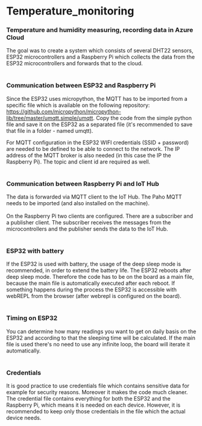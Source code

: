 # Temperature_monitoring
### Temperature and humidity measuring, recording data in Azure Cloud 

 The goal was to create a system which consists of several DHT22 sensors, ESP32 microcontrollers and a Raspberry Pi which collects the data from the ESP32 microcontrollers and forwards that to the cloud. 
</br></br>
### Communication between ESP32 and Raspberry Pi
Since the ESP32 uses micropython, the MQTT has to be imported from a specific file which is available on the following repository: https://github.com/micropython/micropython-lib/tree/master/umqtt.simple/umqtt. Copy the code from the simple python file and save it on the ESP32 as a separated file (it's recommended to save that file in a folder - named umqtt). 

For MQTT configuration in the ESP32 WIFI credentials (SSID + password) are needed to be defined to be able to connect to the network. The IP address of the MQTT broker is also needed (in this case the IP the Raspberry Pi). The topic and client id are required as well. 
</br></br>
### Communication between Raspberry Pi and IoT Hub
The data is forwarded via MQTT client to the IoT Hub. The Paho MQTT needs to be imported (and also installed on the machine). 
</br></br>
On the Raspberry Pi two clients are configured. There are a subscriber and a publisher client. The subscriber receives the messages from the microcontrollers and the publisher sends the data to the IoT Hub.
</br></br>
### ESP32 with battery
If the ESP32 is used with battery, the usage of the deep sleep mode is recommended, in order to extend the battery life. The ESP32 reboots after deep sleep mode. Therefore the code has to be on the board as a main file, because the main file is automatically executed after each reboot. If something happens during the process the ESP32 is accessible with webREPL from the browser (after webrepl is configured on the board).
</br></br>
### Timing on ESP32
You can determine how many readings you want to get on daily basis on the ESP32 and according to that the sleeping time will be calculated. If the main file is used there's no need to use any infinite loop, the board will iterate it automatically.
</br></br>
### Credentials
It is good practice to use credentials file which contains sensitive data for example for security reasons. Moreover it makes the code much cleaner.
The credential file contains everything for both the ESP32 and the Raspberry Pi, which means it is needed on each device. However, it is recommended to keep only those credentials in the file which the actual device needs. 







